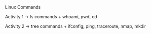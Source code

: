 Linux Commands

Activity 1 → ls commands + whoami, pwd, cd

Activity 2 → tree commands + ifconfig, ping, traceroute, nmap, mkdir
